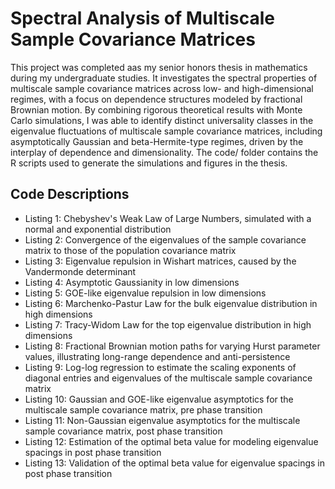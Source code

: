 # Spectral Analysis of Multiscale Sample Covariance Matrices
This project was completed aas my senior honors thesis in mathematics during my undergraduate studies. It investigates the spectral properties of multiscale sample covariance matrices across low- and high-dimensional regimes, with a focus on dependence structures modeled by fractional Brownian motion. By combining rigorous theoretical results with Monte Carlo simulations, I was able to identify distinct universality classes in the eigenvalue fluctuations of multiscale sample covariance matrices, including asymptotically Gaussian and beta-Hermite-type regimes, driven by the interplay of dependence and dimensionality. The code/ folder contains the R scripts used to generate the simulations and figures in the thesis.

## Code Descriptions

- Listing 1: Chebyshev's Weak Law of Large Numbers, simulated with a normal and exponential distribution
- Listing 2: Convergence of the eigenvalues of the sample covariance matrix to those of the population covariance matrix
- Listing 3: Eigenvalue repulsion in Wishart matrices, caused by the Vandermonde determinant
- Listing 4: Asymptotic Gaussianity in low dimensions
- Listing 5: GOE-like eigenvalue repulsion in low dimensions
- Listing 6: Marchenko-Pastur Law for the bulk eigenvalue distribution in high dimensions
- Listing 7: Tracy-Widom Law for the top eigenvalue distribution in high dimensions
- Listing 8: Fractional Brownian motion paths for varying Hurst parameter values, illustrating long-range dependence and anti-persistence
- Listing 9: Log-log regression to estimate the scaling exponents of diagonal entries and eigenvalues of the multiscale sample covariance matrix
- Listing 10: Gaussian and GOE-like eigenvalue asymptotics for the multiscale sample covariance matrix, pre phase transition
- Listing 11: Non-Gaussian eigenvalue asymptotics for the multiscale sample covariance matrix, post phase transition
- Listing 12: Estimation of the optimal beta value for modeling eigenvalue spacings in post phase transition
- Listing 13: Validation of the optimal beta value for eigenvalue spacings in post phase transition
  
